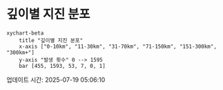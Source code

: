 # 깊이별 지진 분포

```mermaid
xychart-beta
    title "깊이별 지진 분포"
    x-axis ["0-10km", "11-30km", "31-70km", "71-150km", "151-300km", "300km+"]
    y-axis "발생 횟수" 0 --> 1595
    bar [455, 1593, 53, 7, 0, 1]
```

업데이트 시간: 2025-07-19 05:06:10
